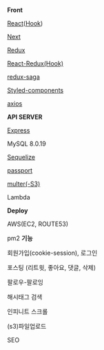 **Front**

[React](https://ko.reactjs.org/)([Hook](https://ko.reactjs.org/docs/hooks-intro.html))

[Next](https://nextjs.org/)

[Redux](https://redux.js.org/)

[React-Redux(Hook)](https://react-redux.js.org/)

[redux-saga](https://github.com/redux-saga/redux-saga)

[Styled-components](https://styled-components.com/)

[axios](https://github.com/axios/axios)

**API SERVER**

[Express](https://expressjs.com/ko/)

MySQL 8.0.19

[Sequelize](https://sequelize.org/)

[passport](http://www.passportjs.org/)

[multer(-S3)](https://github.com/expressjs/multer/blob/master/doc/README-ko.md)

Lambda

**Deploy**

AWS(EC2, ROUTE53)

pm2
**기능**

회원가입(cookie-session), 로그인

포스팅 (리트윗, 좋아요, 댓글, 삭제)

팔로우-팔로잉

해시태그 검색

인피니트 스크롤

(s3)파일업로드

SEO
